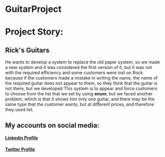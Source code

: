 # GuitarProject
# Project Story:
## Rick's Guitars
He wants to develop a system to replace the old paper system, so we made a new system and it was considered the first version of it, but it was not with the required efficiency and some customers were lost on Rock because if the customers made a mistake in writing the name, the name of the required guitar does not appear to them, so they think that the guitar is not there, but we developed This system is to appear and force customers to choose from the list that we set by using **enum**, but we faced another problem, which is that it shows him only one guitar, and there may be the same type that the customer wants, but at different prices, and therefore they used list.
## My accounts on social media:
#### [Linkedin Profile](https://www.linkedin.com/in/mahmoud-khaleel-78932a1b5/) 
#### [Twitter Profile](https://twitter.com/Mahmoudkhalee20) 


